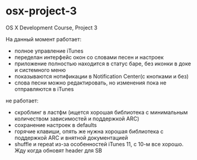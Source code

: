 osx-project-3
=============

OS X Development Course, Project 3

На данный момент работает:
- полное управление iTunes
- переделан интерфейс окон со словами песен и настроек
- приложение полностью находится в статус баре, без иконки в доке и системного меню
- показываются нотификации в Notification Center(с кнопками и без)
- слова песни можно редактировать, но изменения пока не отправляются в iTunes

не работает:
- скроблинг в ластфм (ищется хорошая библиотека с минимальным количеством зависимостей и поддержкой ARC)
- сохранение настроек в defaults
- горячие клавиши, опять же нужна хорошая библиотека с поддержкой ARC и внятной документацией
- shuffle и repeat из-за особенностей iTunes 11, с 10-м все хорошо. Жду когда обновят header для SB
